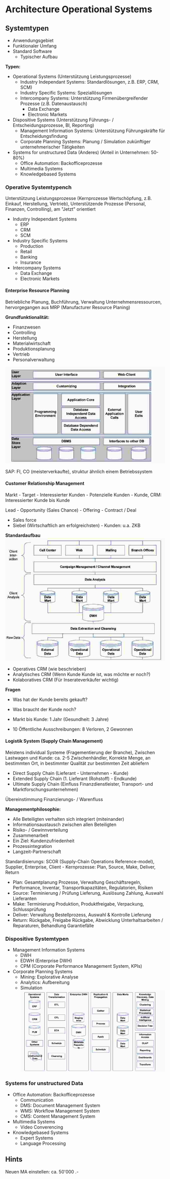 # Architecture Operational Systems
## Systemtypen
  - Anwendungsgebiet
  - Funktionaler Umfang
  - Standard Software
    - Typischer Aufbau

**Typen:**
  - Operational Systems (Unterstützung Leistungsprozesse)
    - Industry Independant Systems: Standardlösungen, z.B. ERP, CRM, SCM)
    - Industry Specific Systems: Speziallösungen
    - Intercompany Systems: Unterstützung Firmenübergreifender Prozesse (z.B. Datenaustausch)
      - Data Exchange
      - Electronic Markets
  - Dispositive Systems (Unterstützung Führungs- / Entscheidungsprozesse, BI, Reporting)
    - Management Information Systems: Unterstützung Führungskräfte für Entscheidungsfindung
    - Corporate Planning Systems: Planung / Simulation zukünftiger unternehmerischer Tätigkeiten
  - Systems for unstructured Data (Anderes) (Anteil in Unternehmen: 50-80%)
    - Office Automation: Backofficeprozesse
    - Multimedia Systems
    - Knowledgebased Systems

### Operative Systemtypench
Unterstützung Leistungsprozesse (Kernprozesse Wertschöpfung, z.B. Einkauf, Herstellung, Vertrieb), Unterstützende Prozesse (Personal, Finanzen, Controlling), am "Jetzt" orientiert

  - Industry Independant Systems
    - ERP
    - CRM
    - SCM
  - Industry Specific Systems
    - Production
    - Retail
    - Banking
    - Insurance
  - Intercompany Systems
    - Data Exchange
    - Electronic Markets

#### Enterprise Resource Planning
Betriebliche Planung, Buchführung, Verwaltung Unternehmensressourcen, hervorgegangen aus MRP (Manufacturer Resource Planing)

**Grundfunktionalität:**
  - Finanzwesen
  - Controlling
  - Herstellung
  - Materialwirtschaft
  - Produktionsplanung
  - Vertrieb
  - Personalverwaltung

![](./img/05_ArchitectureOperationalSystems_ERPArchitecture.jpg)

SAP: FI, CO (meisterverkaufte), struktur ähnlich einem Betriebssystem

#### Customer Relationship Management
Markt - Target - Interessierter Kunden - Potenzielle Kunden - Kunde, CRM: Interessierter Kunde bis Kunde  

Lead - Opportunity (Sales Chance) - Offering - Contract / Deal

  - Sales force
  - Siebel (Wirtschaftlich am erfolgreichsten) - Kunden: u.a. ZKB

**Standardaufbau**
![](./img/05_ArchitectureOperationalSystems_CRMArchitecture.jpg)
  - Operatives CRM (wie beschrieben)
  - Analytisches CRM (Wenn Kunde Kunde ist, was möchte er noch?)
  - Kolaboratives CRM (Für Inserateverkäufer wichtig)

**Fragen**

  - Was hat der Kunde bereits gekauft?
  - Was braucht der Kunde noch?

  - Markt bis Kunde: 1 Jahr (Gesundheit: 3 Jahre)
  - 10 Öffentliche Ausschreibungen: 8 Verloren, 2 Gewonnen


#### Logistik System (Supply Chain Management)
Meistens individual Systeme (Fragementierung der Branche), Zwischen Lastwagen und Kunde: ca. 2-5 Zwischenhändler, Korrekte Menge, an bestimmten Ort, in bestimmter Qualität zur bestimmten Zeit abliefern

  - Direct Supply Chain (Lieferant - Unternehmen - Kunde)
  - Extended Supply Chain (1. Lieferant (Rohstoff) - Endkunde)
  - Ultimate Supply Chain (Einfluss Finanzdienstleister, Transport- und Marktforschungsunternehmen)

Übereinstimmung Finanzierungs- / Warenfluss

**Managementphilosophie:**
  - Alle Beteiligten verhalten sich integriert (miteinander)
  - Informationsaustausch zwischen allen Beteiligten
  - Risiko- / Gewinnverteilung
  - Zusammenarbeit
  - Ein Ziel: Kundenzufriedenheit
  - Prozessintegration
  - Langzeit-Partnerschaft

Standardisierungs: SCOR (Supply-Chain Operations Reference-model), Supplier, Enterprise, Client - Kernprozesse: Plan, Source, Make, Deliver, Return
  -  Plan: Gesamtplanung Prozesse, Verwaltung Geschäftsregeln, Performance, Inventar, Transportkapazitäten, Regulatorien, Risiken
  - Source: Terminierung / Prüfung Lieferung, Auslösung Zahlung, Auswahl Lieferanten
  - Make: Terminierung Produktion, Produktfreigabe, Verpackung, Schlussprüfung
  - Deliver: Verwaltung Bestellprozess, Auswahl & Kontrolle Lieferung
  - Return: Rückgabe, Freigabe Rückgabe, Abwicklung Unterhaltsarbeiten / Reparaturen, Behandlung Garantiefälle

### Dispositive Systemtypen

  - Management Information Systems
    - DWH
    - EDWH (Enterprise DWH)
    - CPM (Corporate Performance Management System, KPIs)
  - Corporate Planning Systems
    - Mining: Explorative Analyse
    - Analytics: Aufbereitung
    - Simulation
![](./img/05_ArchitectureOperationalSystems_DispositiveSystemeOverview.jpg)


### Systems for unstructured Data
  - Office Automation: Backofficeprozesse
    - Communication
    - DMS: Document Management System
    - WMS: Workflow Management System
    - CMS: Content Management System
  - Multimedia Systems
    - Video Converencing
  - Knowledgebased Systems
    - Expert Systems
    - Language Processing

## Hints
Neuen MA einstellen: ca. 50'000 .-
